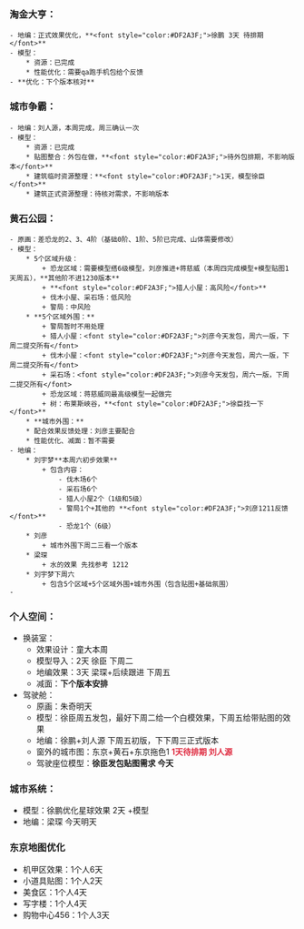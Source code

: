 ### 淘金大亨：
    - 地编：正式效果优化，**<font style="color:#DF2A3F;">徐鹏 3天 待排期</font>**
    - 模型：
        * 资源：已完成
        * 性能优化：需要qa跑手机包给个反馈
    - **优化：下个版本核对**

### 城市争霸：
    - 地编：刘人源，本周完成，周三确认一次
    - 模型：
        * 资源：已完成
        * 贴图整合：外包在做，**<font style="color:#DF2A3F;">待外包排期，不影响版本</font>**
        * 建筑临时资源整理：**<font style="color:#DF2A3F;">1天，模型徐臣</font>**
        * 建筑正式资源整理：待核对需求，不影响版本

### 黄石公园：
    - 原画：差恐龙的2、3、4阶（基础0阶、1阶、5阶已完成、山体需要修改）
    - 模型：
        * 5个区域升级：
            + 恐龙区域：需要模型搭6级模型，刘彦推进+蒋慈威（本周四完成模型+模型贴图1天周五），**其他阶不进1230版本**
            + **<font style="color:#DF2A3F;">猎人小屋：高风险</font>**
            + 伐木小屋、采石场：低风险
            + 警局：中风险
        * **5个区域外围：**
            + 警局暂时不用处理
            + 猎人小屋：<font style="color:#DF2A3F;">刘彦今天发包，周六一版，下周二提交所有</font>
            + 伐木小屋：<font style="color:#DF2A3F;">刘彦今天发包，周六一版，下周二提交所有</font>
            + 采石场：<font style="color:#DF2A3F;">刘彦今天发包，周六一版，下周二提交所有</font>
            + 恐龙区域：蒋慈威同最高级模型一起做完
            + 树：布莱斯峽谷，**<font style="color:#DF2A3F;">徐臣找一下</font>**
        * **城市外围：**
        * 配合效果反馈处理：刘彦主要配合
        * 性能优化、减面：暂不需要
    - 地编：
        * 刘宇梦**本周六初步效果**
            + 包含内容：
                - 伐木场6个
                - 采石场6个
                - 猎人小屋2个（1级和5级）
                - 警局1个+其他的 **<font style="color:#DF2A3F;">刘彦1211反馈</font>**
                - 恐龙1个（6级）
        * 刘彦
            + 城市外围下周二三看一个版本
        * 梁琛
            + 水的效果 先找参考 1212
        * 刘宇梦下周六
            + 包含5个区域+5个区域外围+城市外围（包含贴图+基础氛围）
    - 

### 个人空间：
+ 换装室：
    - 效果设计：童大本周
    - 模型导入：2天 徐臣 下周二 
    - 地编效果：3天 梁琛+后续跟进 下周五
    - 减面：**下个版本安排**
+ 驾驶舱：
    - 原画：朱奇明天
    - 模型：徐臣周五发包，最好下周二给一个白模效果，下周五给带贴图的效果
    - 地编：徐鹏+刘人源 下周五初版，下下周三正式版本
    - 窗外的城市图：东京+黄石+东京拖色1 **<font style="color:#DF2A3F;">1天待排期 刘人源</font>**
    - 驾驶座位模型：**徐臣发包贴图需求 今天**

### 城市系统：
+ 模型：徐鹏优化星球效果 2天 +模型
+ 地编：梁琛 今天明天



### 东京地图优化
+ 机甲区效果：1个人6天
+ 小道具贴图：1个人2天 
+ 美食区：1个人4天
+ 写字楼：1个人4天
+ 购物中心456：1个人3天

